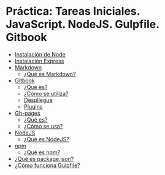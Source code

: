 # Práctica: Tareas Iniciales. JavaScript. NodeJS. Gulpfile. Gitbook

* [Instalación de Node](nodejs/nodejs.md)
* [Instalación Express](express/express.md)
* [Markdown](markdown/README.md)
	* [¿Qué es Markdown?](markdown/markdown.md)
* [Gitbook](gitbook/README.md)
  * [¿Qué es?](gitbook/queesgitbook.md) 
  * [¿Cómo se utiliza?](gitbook/comoseutilizagitbook.md)
  * [Despliegue](gitbook/desplieguegitbook.md)
  * [Plugins](gitbook/plugins.md)
* [Gh-pages]()
  * [¿Qué es?]()
  * [¿Cómo se usa?]()
* [NodeJS](nodejs/README.md)
	* [¿Qué es NodeJS?](nodejs/nodejs.md)  
* [npm](npm/README.md)
	* [¿Qué es npm?](npm/npm.md)
* [¿Qué es package.json?](packagejson/packagejson.md)
* [¿Cómo funciona Gulpfile?](gulpfile/gulp.md)

